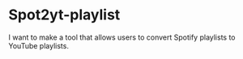 # Spot2yt-playlist
I want to make a tool that allows users to convert Spotify playlists to YouTube playlists.
